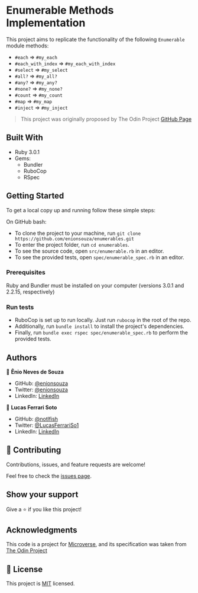 # Enumerable Methods Implementation

This project aims to replicate the functionality of the following `Enumerable` module methods:

- `#each` => `#my_each`
- `#each_with_index` => `#my_each_with_index`
- `#select` => `#my_select`
- `#all?` => `#my_all?`
- `#any?` => `#my_any?`
- `#none?` => `#my_none?`
- `#count` => `#my_count`
- `#map` => `#my_map`
- `#inject` => `#my_inject`

> This project was originally proposed by The Odin Project [GitHub Page](https://github.com/TheOdinProject/curriculum/blob/master/archive/old_lessons/ruby/basic_ruby/project_advanced_building_blocks.md#project-2-enumerable-methods)

## Built With

- Ruby 3.0.1
- Gems:
  - Bundler
  - RuboCop
  - RSpec

## Getting Started

To get a local copy up and running follow these simple steps:

On GitHub bash:

- To clone the project to your machine, run `git clone https://github.com/enionsouza/enumerables.git`
- To enter the project folder, run `cd enumerables`.
- To see the source code, open `src/enumerable.rb` in an editor.
- To see the provided tests, open `spec/enumerable_spec.rb` in an editor.

### Prerequisites

Ruby and Bundler must be installed on your computer (versions 3.0.1 and 2.2.15, respectively)

### Run tests

- RuboCop is set up to run locally. Just run `rubocop` in the root of the repo.
- Additionally, run `bundle install` to install the project's dependencies.
- Finally, run `bundle exec rspec spec/enumerable_spec.rb` to perform the provided tests.

## Authors

👤 **Ênio Neves de Souza**

- GitHub: [@enionsouza](https://github.com/enionsouza)
- Twitter: [@enionsouza](https://twitter.com/enionsouza)
- LinkedIn: [LinkedIn](https://www.linkedin.com/in/enio-neves-de-souza/)

👤 **Lucas Ferrari Soto**

- GitHub: [@notlfish](https://github.com/notlfish)
- Twitter: [@LucasFerrariSo1](https://twitter.com/LucasFerrariSo1)
- LinkedIn: [LinkedIn](https://www.linkedin.com/in/lucas-mauricio-ferrari-soto-472a3515a/)

## 🤝 Contributing

Contributions, issues, and feature requests are welcome!

Feel free to check the [issues page](https://github.com/notlfish/ruby-bubble-sort/issues).

## Show your support

Give a ⭐️ if you like this project!

## Acknowledgments

This code is a project for [Microverse](https://www.microverse.org/), and its specification was taken from [The Odin Project](https://www.theodinproject.com/home)

## 📝 License

This project is [MIT](./LICENSE) licensed.

